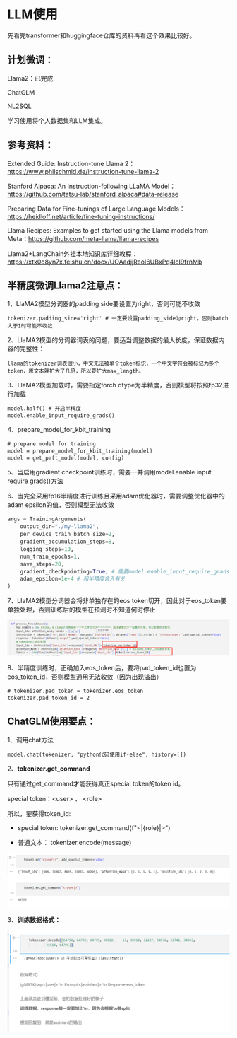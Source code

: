 # LLM使用

先看完transformer和huggingface仓库的资料再看这个效果比较好。



## 计划微调：

Llama2：已完成

ChatGLM

NL2SQL



学习使用将个人数据集和LLM集成。



## 参考资料：

Extended Guide: Instruction-tune Llama 2：https://www.philschmid.de/instruction-tune-llama-2

Stanford Alpaca: An Instruction-following LLaMA Model：https://github.com/tatsu-lab/stanford_alpaca#data-release

Preparing Data for Fine-tunings of Large Language Models：https://heidloff.net/article/fine-tuning-instructions/

Llama Recipes: Examples to get started using the Llama models from Meta：https://github.com/meta-llama/llama-recipes

Llama2+LangChain外挂本地知识库详细教程：https://xtx0o8yn7x.feishu.cn/docx/UOAadjjReoI6UBxPq4lcI9frnMb



## 半精度微调Llama2注意点：

1、LlaMA2模型分词器的padding side要设置为right，否则可能不收敛

```
tokenizer.padding_side='right' # 一定要设置padding_side为right，否则batch大于1时可能不收敛
```

2、LlaMA2模型的分词器词表的问题，要适当调整数据的最大长度，保证数据内容的完整性：

```
llama的tokenizer词表很小，中文无法被单个token标识，一个中文字符会被标记为多个token，原文本就扩大了几倍，所以要扩大max_length。
```

3、LlaMA2模型加载时，需要指定torch dtype为半精度，否则模型将按照fp32进行加载

```
model.half() # 开启半精度
model.enable_input_require_grads()
```

4、prepare_model_for_kbit_training

```
# prepare model for training
model = prepare_model_for_kbit_training(model)
model = get_peft_model(model, config)
```

5、当启用gradient checkpoint训练时，需要一并调用model.enable input require grads()方法

6、当完全采用fp16半精度进行训练且采用adam优化器时，需要调整优化器中的adam epsilon的值，否则模型无法收敛

```python
args = TrainingArguments(
    output_dir="./my-llama2",
    per_device_train_batch_size=2,
    gradient_accumulation_steps=8,
    logging_steps=10,
    num_train_epochs=1,
    save_steps=20,
    gradient_checkpointing=True, # 需要model.enable_input_require_grads()
    adam_epsilon=1e-4 # 和半精度舍入有关
)
```

7、LIaMA2模型分词器会将非单独存在的eos token切开，因此对于eos_token要单独处理，否则训练后的模型在预测时不知道何时停止

![1714113064826](1714113064826.png)

8、半精度训练时，正确加入eos_token后，要将pad_token_id也置为eos_token_id，否则模型通用无法收敛（因为出现溢出）

```
# tokenizer.pad_token = tokenizer.eos_token
tokenizer.pad_token_id = 2
```



## ChatGLM使用要点：

1、调用chat方法

```
model.chat(tokenizer, "python代码使用if-else", history=[])
```

2、**tokenizer.get_command**

只有通过get_command才能获得真正special token的token id。

special token：\<user> 、 \<role>

所以，要获得token_id:

- special token: tokenizer.get_command(f"<|{role}|>")

- 普通文本： tokenizer.encode(message)

![1714274400611](1714274400611.png)

3、**训练数据格式：**

![1714274446263](1714274446263.png)

